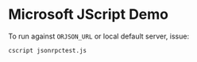 # Microsoft JScript Demo

To run against `ORJSON_URL` or local default server, issue:

    cscript jsonrpctest.js
